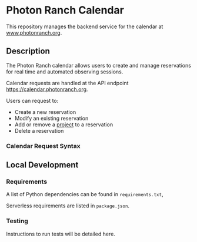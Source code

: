 # Photon Ranch Calendar

This repository manages the backend service for the calendar at www.photonranch.org.

## Description

The Photon Ranch calendar allows users to create and manage reservations for real time and automated observing sessions.

Calendar requests are handled at the API endpoint https://calendar.photonranch.org.

Users can request to:
- Create a new reservation
- Modify an existing reservation 
- Add or remove a [project](https://github.com/LCOGT/photonranch-projects) to a reservation
- Delete a reservation

### Calendar Request Syntax



## Local Development



### Requirements

A list of Python dependencies can be found in `requirements.txt`,

Serverless requirements are listed in `package.json`.

### Testing

Instructions to run tests will be detailed here.
